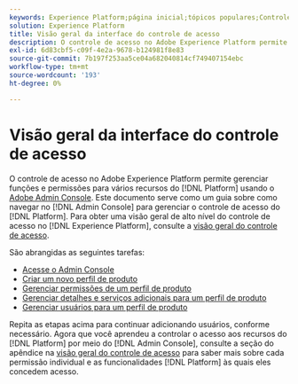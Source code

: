 ```yaml
---
keywords: Experience Platform;página inicial;tópicos populares;Controle de acesso;console de administração Adobe
solution: Experience Platform
title: Visão geral da interface do controle de acesso
description: O controle de acesso no Adobe Experience Platform permite gerenciar funções e permissões para vários recursos da plataforma usando o Adobe Admin Console. Este documento serve como um guia sobre como navegar no Admin Console para gerenciar o controle de acesso da Platform.
exl-id: 6d83cbf5-c09f-4e2a-9678-b124981f8e83
source-git-commit: 7b197f253aa5ce04a682040814cf749407154ebc
workflow-type: tm+mt
source-wordcount: '193'
ht-degree: 0%

---
```


# Visão geral da interface do controle de acesso

O controle de acesso no Adobe Experience Platform permite gerenciar funções e permissões para vários recursos do [!DNL Platform] usando o [Adobe Admin Console](https://adminconsole.adobe.com). Este documento serve como um guia sobre como navegar no [!DNL Admin Console] para gerenciar o controle de acesso do [!DNL Platform]. Para obter uma visão geral de alto nível do controle de acesso no [!DNL Experience Platform], consulte a [visão geral do controle de acesso](./../home.md).

São abrangidas as seguintes tarefas:

- [Acesse o Admin Console](./browse.md)
- [Criar um novo perfil de produto](./create-profile.md)
- [Gerenciar permissões de um perfil de produto](./permissions.md)
- [Gerenciar detalhes e serviços adicionais para um perfil de produto](./details-and-services.md)
- [Gerenciar usuários para um perfil de produto](./users.md)

Repita as etapas acima para continuar adicionando usuários, conforme necessário. Agora que você aprendeu a controlar o acesso aos recursos do [!DNL Platform] por meio do [!DNL Admin Console], consulte a seção do apêndice na [visão geral do controle de acesso](../home.md) para saber mais sobre cada permissão individual e as funcionalidades [!DNL Platform] às quais eles concedem acesso.
